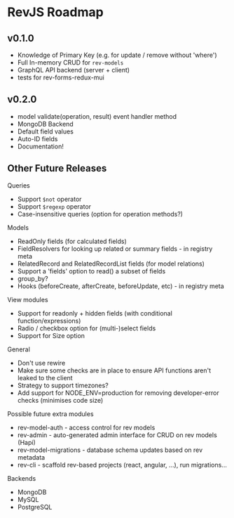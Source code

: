 # RevJS Roadmap

## v0.1.0

* Knowledge of Primary Key (e.g. for update / remove without 'where')
* Full In-memory CRUD for `rev-models`
* GraphQL API backend (server + client)
* tests for rev-forms-redux-mui

## v0.2.0

* model validate(operation, result) event handler method
* MongoDB Backend
* Default field values
* Auto-ID fields
* Documentation!

## Other Future Releases

Queries
 * Support `$not` operator
 * Support `$regexp` operator
 * Case-insensitive queries (option for operation methods?)

Models
 * ReadOnly fields (for calculated fields)
 * FieldResolvers for looking up related or summary fields - in registry meta
 * RelatedRecord and RelatedRecordList fields (for model relations)
 * Support a 'fields' option to read() a subset of fields
 * group_by?
 * Hooks (beforeCreate, afterCreate, beforeUpdate, etc) - in registry meta

View modules
 * Support for readonly + hidden fields (with conditional function/expressions)
 * Radio / checkbox option for (multi-)select fields
 * Support for Size option

General
 * Don't use rewire
 * Make sure some checks are in place to ensure API functions aren't leaked to the client
 * Strategy to support timezones?
 * Add support for NODE_ENV=production for removing developer-error checks (minimises code size)

Possible future extra modules
 * rev-model-auth - access control for rev models
 * rev-admin - auto-generated admin interface for CRUD on rev models (Hapi)
 * rev-model-migrations - database schema updates based on rev metadata
 * rev-cli - scaffold rev-based projects (react, angular, ...), run migrations...

Backends
 * MongoDB
 * MySQL
 * PostgreSQL
